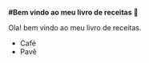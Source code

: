 **#Bem vindo ao meu livro de receitas :candy:**



Ola! bem vindo ao meu livro de receitas.

- Café
- Pavê
